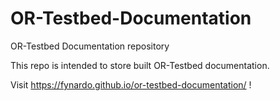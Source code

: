 # OR-Testbed-Documentation
OR-Testbed Documentation repository

This repo is intended to store built OR-Testbed documentation. 

Visit https://fynardo.github.io/or-testbed-documentation/ !
